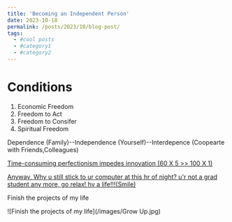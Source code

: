```yaml
---
title: 'Becoming an Independent Person'
date: 2023-10-18
permalink: /posts/2023/10/blog-post/
tags:
  - #cool posts
  - #category1
  - #category2
---
```

Conditions
====
1.  Economic Freedom
2.  Freedom to Act
3.  Freedom to Consifer
4.  Spiritual Freedom

Dependence (Family)--Independence (Yourself)--Interdepence (Coopearte with Friends,Colleagues)

[Time-consuming perfectionism impedes innovation (60 X 5 >> 100 X 1)](https://mp.weixin.qq.com/s/rPlEzdQsJxZRpuBrRlvTTA)

[Anyway, Why u still stick to ur computer at this hr of night? u'r not a grad student any more, go relax! hv a life!!!(Smile)](https://mp.weixin.qq.com/s/_xN8DLI5fpHIoT1QaTnSvw)

Finish the projects of my life

![Finish the projects of my life](/images/Grow Up.jpg)